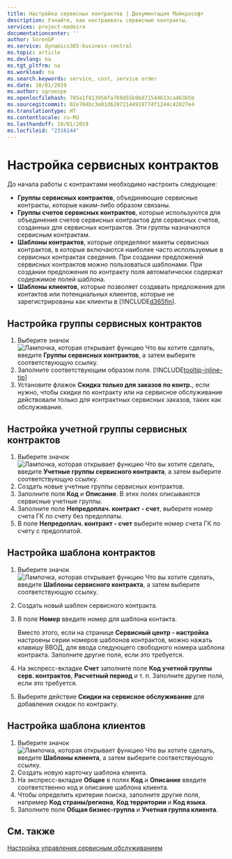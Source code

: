 ```yaml
---
title: Настройка сервисных контрактов | Документация Майкрософт
description: Узнайте, как настраивать сервисные контракты.
services: project-madeira
documentationcenter: ''
author: SorenGP
ms.service: dynamics365-business-central
ms.topic: article
ms.devlang: na
ms.tgt_pltfrm: na
ms.workload: na
ms.search.keywords: service, cost, service order
ms.date: 10/01/2019
ms.author: sgroespe
ms.openlocfilehash: 785a1f813956fa769d55b9bd71544613ca463b5b
ms.sourcegitcommit: 02e704bc3e01d62072144919774f1244c42827e4
ms.translationtype: HT
ms.contentlocale: ru-RU
ms.lasthandoff: 10/01/2019
ms.locfileid: "2316144"
---
```

# <a name="set-up-service-contracts"></a>Настройка сервисных контрактов
До начала работы с контрактами необходимо настроить следующее: 

* **Группы сервисных контрактов**, объединяющие сервисные контракты, которые каким-либо образом связаны.
* **Группы счетов сервисных контрактов**, которые используются для объединения счетов сервисных контрактов для сервисных счетов, созданных для сервисных контрактов. Эти группы назначаются сервисным контрактам.  
* **Шаблоны контрактов**, которые определяют макеты сервисных контрактов, в которые включаются наиболее часто используемые в сервисных контрактах сведения. При создании предложений сервисных контрактов можно пользоваться шаблонами. При создании предложения по контракту поля автоматически содержат содержимое полей шаблона.
* **Шаблоны клиентов**, которые позволяет создавать предложения для контактов или потенциальных клиентов, которые не зарегистрированы как клиенты в [!INCLUDE[d365fin](includes/d365fin_md.md)].  

## <a name="to-set-up-a-service-contract-group"></a>Настройка группы сервисных контрактов  
1. Выберите значок ![Лампочка, которая открывает функцию Что вы хотите сделать](media/ui-search/search_small.png "Что вы хотите сделать"), введите **Группы сервисных контрактов**, а затем выберите соответствующую ссылку.  
2. Заполните соответствующим образом поля. [!INCLUDE[tooltip-inline-tip](includes/tooltip-inline-tip_md.md)]
3. Установите флажок **Скидка только для заказов по контр.**, если нужно, чтобы скидки по контракту или на сервисное обслуживание действовали только для контрактных сервисных заказов, таких как обслуживание.  

## <a name="to-set-up-a-service-contract-account-group"></a>Настройка учетной группы сервисных контрактов  
1. Выберите значок ![Лампочка, которая открывает функцию Что вы хотите сделать](media/ui-search/search_small.png "Что вы хотите сделать"), введите **Учетные группы сервисного контракта**, а затем выберите соответствующую ссылку.  
2. Создать новые учетные группы сервисных контрактов.   
3. Заполните поля **Код** и **Описание**. В этих полях описываются сервисные учетные группы.  
4. Заполните поле **Непредоплач. контракт - счет**, выберите номер счета ГК по счету без предоплаты.  
5. В поле **Непредоплач. контракт - счет** выберите номер счета ГК по счету с предоплатой.  

## <a name="to-set-up-a-contract-template"></a>Настройка шаблона контрактов  
1. Выберите значок ![Лампочка, которая открывает функцию Что вы хотите сделать](media/ui-search/search_small.png "Что вы хотите сделать"), введите **Шаблоны сервисного контракта**, а затем выберите соответствующую ссылку.  
2. Создать новый шаблон сервисного контракта.  
3. В поле **Номер** введите номер для шаблона контакта.  
  
     Вместо этого, если на странице **Сервисный центр - настройка** настроены серии номеров шаблонов контрактов, можно нажать клавишу ВВОД, для ввода следующего свободного номера шаблона контракта. Заполните другие поля, если это требуется.  
  
4. На экспресс-вкладке **Счет** заполните поле **Код учетной группы серв. контрактов**, **Расчетный период** и т. п. Заполните другие поля, если это требуется.  
5. Выберите действие **Скидки на сервисное обслуживание** для добавления скидок по контракту.  

## <a name="to-set-up-a-customer-template"></a>Настройка шаблона клиентов  
1. Выберите значок ![Лампочка, которая открывает функцию Что вы хотите сделать](media/ui-search/search_small.png "Что вы хотите сделать"), введите **Шаблоны клиента**, а затем выберите соответствующую ссылку.  
2. Создать новую карточку шаблона клиента.  
3. На экспресс-вкладке **Общее** в полях **Код** и **Описание** введите соответственно код и описание шаблона клиента. 
4. Чтобы определить критерии поиска, заполните другие поля, например **Код страны/региона**, **Код территории** и **Код языка**.  
5. Заполните поля **Общая бизнес-группа** и **Учетная группа клиента**.  

## <a name="see-also"></a>См. также
[Настройка управления сервисным обслуживанием](service-setup-service.md)
